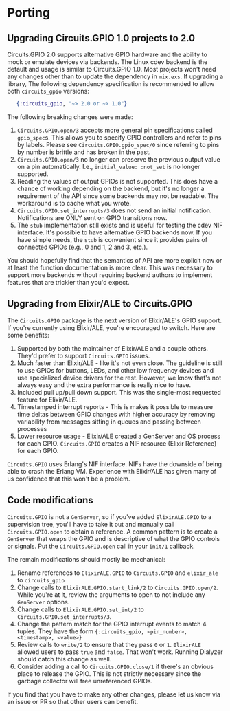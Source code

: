 # Porting

## Upgrading Circuits.GPIO 1.0 projects to 2.0

Circuits.GPIO 2.0 supports alternative GPIO hardware and the ability to mock or
emulate devices via backends. The Linux cdev backend is the default and usage is
similar to Circuits.GPIO 1.0. Most projects won't need any changes other than to
update the dependency in `mix.exs`. If upgrading a library, The following
dependency specification is recommended to allow both `circuits_gpio` versions:

```elixir
   {:circuits_gpio, "~> 2.0 or ~> 1.0"}
```

The following breaking changes were made:

1. `Circuits.GPIO.open/3` accepts more general pin specifications called
   `gpio_spec`s. This allows you to specify GPIO controllers and refer to pins
   by labels. Please see `Circuits.GPIO.gpio_spec/0` since referring to pins by
   number is brittle and has broken in the past.
2. `Circuits.GPIO.open/3` no longer can preserve the previous output value on
   a pin automatically. I.e., `initial_value: :not_set` is no longer supported.
3. Reading the values of output GPIOs is not supported. This does have a chance
   of working depending on the backend, but it's no longer a requirement of the
   API since some backends may not be readable. The workaround is to cache what
   you wrote.
4. `Circuits.GPIO.set_interrupts/3` does not send an initial notification.
   Notifications are ONLY sent on GPIO transitions now.
5. The `stub` implementation still exists and is useful for testing the cdev NIF
   interface. It's possible to have alternative GPIO backends now. If you have
   simple needs, the `stub` is convenient since it provides pairs of connected
   GPIOs (e.g., 0 and 1, 2 and 3, etc.).

You should hopefully find that the semantics of API are more explicit now or at
least the function documentation is more clear. This was necessary to support
more backends without requiring backend authors to implement features that are
trickier than you'd expect.

## Upgrading from  Elixir/ALE to Circuits.GPIO

The `Circuits.GPIO` package is the next version of Elixir/ALE's GPIO support.
If you're currently using Elixir/ALE, you're encouraged to switch. Here are some
benefits:

1. Supported by both the maintainer of Elixir/ALE and a couple others. They'd
   prefer to support `Circuits.GPIO` issues.
2. Much faster than Elixir/ALE - like it's not even close. The guideline is
   still to use GPIOs for buttons, LEDs, and other low frequency devices and use
   specialized device drivers for the rest. However, we know that's not always easy
   and the extra performance is really nice to have.
3. Included pull up/pull down support. This was the single-most requested
   feature for Elixir/ALE.
4. Timestamped interrupt reports - This is makes it possible to measure time
   deltas between GPIO changes with higher accuracy by removing variability from
   messages sitting in queues and passing between processes
5. Lower resource usage - Elixir/ALE created a GenServer and OS process for each
   GPIO. `Circuits.GPIO` creates a NIF resource (Elixir Reference) for each
   GPIO.

`Circuits.GPIO` uses Erlang's NIF interface. NIFs have the downside of being
able to crash the Erlang VM. Experience with Elixir/ALE has given many of us
confidence that this won't be a problem.

## Code modifications

`Circuits.GPIO` is not a `GenServer`, so if you've added `ElixirALE.GPIO` to a
supervision tree, you'll have to take it out and manually call
`Circuits.GPIO.open` to obtain a reference. A common pattern is to create a
`GenServer` that wraps the GPIO and is descriptive of what the GPIO controls or
signals. Put the `Circuits.GPIO.open` call in your `init/1` callback.

The remain modifications should mostly be mechanical:

1. Rename references to `ElixirALE.GPIO` to `Circuits.GPIO` and `elixir_ale`
   to `circuits_gpio`
2. Change calls to `ElixirALE.GPIO.start_link/2` to `Circuits.GPIO.open/2`.
   While you're at it, review the arguments to open to not include any
   `GenServer` options.
3. Change calls to `ElixirALE.GPIO.set_int/2` to
   `Circuits.GPIO.set_interrupts/3`.
4. Change the pattern match for the GPIO interrupt events to match 4 tuples.
   They have the form `{:circuits_gpio, <pin_number>, <timestamp>, <value>}`
5. Review calls to `write/2` to ensure that they pass `0` or `1`. `ElixirALE`
   allowed users to pass `true` and `false`. That won't work. Running Dialyzer
   should catch this change as well.
6. Consider adding a call to `Circuits.GPIO.close/1` if there's an obvious place
   to release the GPIO. This is not strictly necessary since the garbage
   collector will free unreferenced GPIOs.

If you find that you have to make any other changes, please let us know via an
issue or PR so that other users can benefit.
